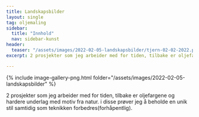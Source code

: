 ```yaml
---
title: Landskapsbilder     
layout: single
tag: oljemaling
sidebar:
  title: "Innhold"
  nav: sidebar-kunst
header:
  teaser: "/assets/images/2022-02-05-landskapsbilder/tjern-02-02-2022.png"
excerpt: 2 prosjekter som jeg arbeider med for tiden, tilbake er oljefargene og hardere underlag med motiv fra natur. i disse prøver jeg å beholde en unik stil samtidig som teknikken forbedres(forhåpentlig).

---
```

{% include image-gallery-png.html folder="/assets/images/2022-02-05-landskapsbilder" %}

2 prosjekter som jeg arbeider med for tiden, tilbake er oljefargene og hardere underlag med motiv fra natur. i disse prøver jeg å beholde en unik stil samtidig som teknikken forbedres(forhåpentlig).





